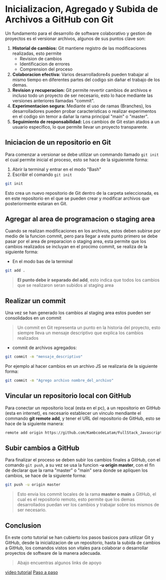 # Inicializacion, Agregado y Subida de Archivos a GitHub con Git

Un fundamento para el desarrollo de software colaborativo y gestion de proyectos es el versionar
archivos, algunos de sus puntos clave son:

1. **Historial de cambios:** Git mantiene registro de las modificaciones realizadas, esto permite
    * Revision de cambios
    * Identificacion de errores
    * Comprension del proceso
2. **Colaboracion efectiva:** Varios desarrolladore4s pueden trabajar al mismo tiempo en diferentes
partes del codigo sin dañar el trabajo de los demas.
3. **Revision y recuperacion:** Git permite revertir cambios de archivos e incluso todo un proyecto
de ser necesario, esto lo hace mediante las versiones anteriores llamadas "commit".
4. **Experimentacion segura:** Mediante el uso de ramas (Branches), los desarrolladores pueden probar
caracteristicas o realizar experimentos en el codigo sin temor a dañar la rama principal "main" o 
"master".
5. **Seguimiento de responsabilidad:** Los cambios de Git estan atados a un usuario especifico, lo que
permite llevar un proyecto transparente.

## Iniciacion de un repositorio en Git

Para comenzar a versionar se debe utilizar un commando llamado ```git init``` el cual permite inicial 
el proceso, esto se hace de la siguienmte forma:
1. Abrir la terminal y entrar en el modo "Bash"
2. Escribir el comando ```git init```
```bash
git init
```

Esto crea un nuevo repositorio de Git dentro de la carpeta seleccionada, es en este repositorio en el 
que se pueden crear y modificar archivos que posteriormente estaran en Git.

## Agregar al area de programacion o staging area
Cuando se realizan modificaciones en los archivos, estos deben subirse por medio de la funcion commit,
pero para llegar a este punto primero se debe pasar por el area de preparacion o staging area, esta 
permite que los cambios realizados se incluyan en el procimo commit, se realiza de la siguiente forma:

* En el modo bas de la terminal

```bash
git add .
```
> **El punto debe ir separado del add**, esto indica que todos los cambios que se realizaron seran subidos al staging area

## Realizar un commit

Una vez se han generado los cambios al staging area estos pueden ser consolidados en un commit
> Un commit en Git representa un punto en la historia del proyecto, esto siempre lleva un mensaje descriptivo que explica los cambios realizados

* commit de archivos agregados:
```bash
git commit -m "mensaje_descriptivo"
```

Por ejemplo al hacer cambios en un archivo JS se realizaria de la siguiente forma:

```bash
git commit -m "Agrego archivo nombre_del_archivo"
```
## Vincular un repositorio local con GitHub

Para conectar un repositorio local (esta en el pc), a un repositorio en GitHub (esta en internet),
es necesario establecer un vinculo mendiante el commando **git remote add**, y tener el URL del 
repositorio de GitHub, esto se hace de la siguiente manera:

```bash
remote add origin https://github.com/KambcodeLatam/FullStack_Javascript_G11_JUN_2024.git:
```

## Subir cambios a GitHub

Para finalizar el proceso se deben subir los cambios finales a GitHub, con el comando ```git push```,
a su vez se usa la funcion **-u origin master**, con el fin de declarar que la rama "master" o "main"
sera donde se apliquen los cambios, se hace de la siguiente forma:

```bash
git push -u origin master
```
> Esto envia los commit locales de la rama **master o main** a GitHub, el cual es el repositorio remoto, esto permite que los demas desarrollados puedan ver los cambios y trabajar sobre los mismos de ser necesario.

## Conclusion

En este corto tutorial se han cubierto los pasos basicos para utilizar Git y GitHub, desde la inicializacion
de un repositorio, hasta la subida de cambios a GitHub, los comandos vistos son vitales para colaborar o 
desarrollar proyectos de software de la manera adecuada.

> Abajo encuentras algunos links de apoyo

[video tutorial](https://www.youtube.com/watch?v=eQMcIGVc8N0 "🚀Como crear un Repositorio y Subir Proyecto a 👉GITHUB👈 Paso a Paso💻")
[Paso a paso](https://www.youtube.com/watch?v=WlEHStRYbJA "Como Subir y Crear un Repositorio en GitHub con GIT 2024 Sube Archivos y Proyectos con VSCode 👌")



